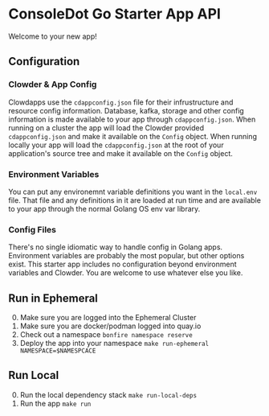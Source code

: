 # ConsoleDot Go Starter App API
Welcome to your new app!

## Configuration

### Clowder & App Config
Clowdapps use the `cdappconfig.json` file for their infrustructure and resource config information. Database, kafka, storage and other config information is made available to your app through `cdappconfig.json`. When running on a cluster the app will load the Clowder provided `cdappconfig.json` and make it available on the `Config` object. When running locally your app will load the `cdappconfig.json` at the root of your application's source tree and make it available on the `Config` object.

### Environment Variables
You can put any environemnt variable definitions you want in the `local.env` file. That file and any definitions in it are loaded at run time and are available to your app through the normal Golang OS env var library.

### Config Files
There's no single idiomatic way to handle config in Golang apps. Environment variables are probably the most popular, but other options exist. This starter app includes no configuration beyond environment variables and Clowder. You are welcome to use whatever else you like.

## Run in Ephemeral

0. Make sure you are logged into the Ephemeral Cluster
1. Make sure you are docker/podman logged into quay.io
2. Check out a namespace `bonfire namespace reserve`
3. Deploy the app into your namespace `make run-ephemeral NAMESPACE=$NAMESPCACE`

## Run Local

0. Run the local dependency stack `make run-local-deps`
1. Run the app `make run`